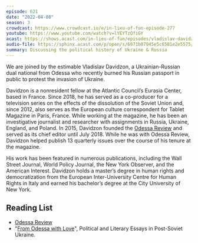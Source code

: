 ```yaml
---
episode: 621
date: "2022-04-08"
season: 3
crowdcast: https://www.crowdcast.io/e/in-lieu-of-fun-episode-277
youtube: https://www.youtube.com/watch?v=lYEYTzQfiGY
acast: https://shows.acast.com/in-lieu-of-fun/episodes/vladislav-davidzon-burns-his-russian-passport
audio-file: https://sphinx.acast.com/p/open/s/6071b87945e5c6581e2e5575/e/6253036a5777950013eee7cb/media.mp3
summary: Discussing the political history of Ukraine & Russia
---
```

We are joined by the estimable Vladislav Davidzon, a Ukrainian-Russian dual national from Odessa who recently burned his Russian passport in public to protest the invasion of Ukraine. 

Davidzon is a nonresident fellow at the Atlantic Council’s Eurasia Center, based in France. Since 2018, he has served as a co-producer for a television series on the effects of the dissolution of the Soviet Union and, since 2012, also serves as the European culture correspondent for Tablet Magazine in Paris, France. While working at the magazine, he has been an investigative journalist and researcher with assignments in Russia, Ukraine, England, and Poland. In 2015, Davidzon founded the [Odessa Review][orev] and served as its chief editor until July 2018. While he was with Odessa Review, Davidzon helped publish 13 quarterly issues over the course of his tenure at the magazine.

His work has been featured in numerous publications, including the Wall Street Journal, World Policy Journal, the New York Observer, and the American Interest. Davidzon holds a master’s degree in human rights and democratization from the European Inter-University Centre for Human Rights in Italy and earned his bachelor’s degree at the City University of New York.

## Reading List

- [Odessa Review][orev]
- "[From Odessa with Love](https://www.academicapress.com/node/457)", Political
  and Literary Essays in Post-Soviet Ukraine.

[orev]: http://odessareview.com/
